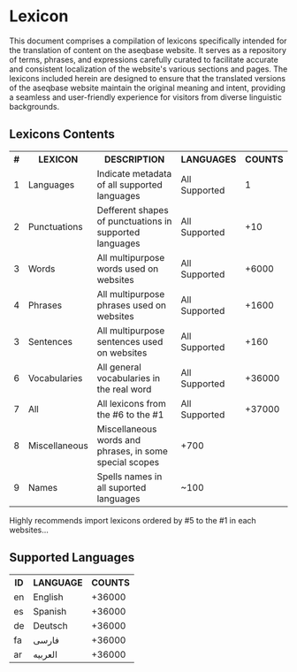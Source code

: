 # Lexicon

This document comprises a compilation of lexicons specifically intended for the translation of content on the aseqbase website. It serves as a repository of terms, phrases, and expressions carefully curated to facilitate accurate and consistent localization of the website's various sections and pages. The lexicons included herein are designed to ensure that the translated versions of the aseqbase website maintain the original meaning and intent, providing a seamless and user-friendly experience for visitors from diverse linguistic backgrounds.

## Lexicons Contents
<table>
    <tr><th> # </th><th> LEXICON </th><th> DESCRIPTION </th><th> LANGUAGES </th><th> COUNTS </th></tr>
    <tr><td> 1 </td><td> Languages </td><td> Indicate metadata of all supported languages </td><td> All Supported </td><td> 1 </td></tr>
    <tr><td> 2 </td><td> Punctuations </td><td> Defferent shapes of punctuations in supported languages </td><td> All Supported </td><td> +10 </td></tr>
    <tr><td> 3 </td><td> Words </td><td> All multipurpose words used on websites </td><td> All Supported </td><td> +6000 </td></tr>
    <tr><td> 4 </td><td> Phrases </td><td> All multipurpose phrases used on websites </td><td> All Supported </td><td> +1600 </td></tr>
    <tr><td> 3 </td><td> Sentences </td><td> All multipurpose sentences used on websites </td><td> All Supported </td><td> +160 </td></tr>
    <tr><td> 6 </td><td> Vocabularies </td><td> All general vocabularies in the real word </td><td> All Supported </td><td> +36000 </td></tr>
    <tr><td> 7 </td><td> All </td><td> All lexicons from the #6 to the #1 </td><td> All Supported </td><td> +37000 </td></tr>
    <tr><td> 8 </td><td> Miscellaneous </td><td> Miscellaneous words and phrases, in some special scopes </td><td> +700 </td></tr>
    <tr><td> 9 </td><td> Names </td><td> Spells names in all suported languages </td><td> ~100 </td></tr>
</table>
Highly recommends import lexicons ordered by #5 to the #1 in each websites...

## Supported Languages
<table>
    <tr><th> ID </th><th> LANGUAGE </th><th> COUNTS </th></tr>
    <tr><td> en </td><td> English </td><td> +36000 </td></tr>
    <tr><td> es </td><td> Spanish </td><td> +36000 </td></tr>
    <tr><td> de </td><td> Deutsch </td><td> +36000 </td></tr>
    <tr><td> fa </td><td> فارسی </td><td> +36000 </td></tr>
    <tr><td> ar </td><td> العربیه </td><td> +36000 </td></tr>
</table>
